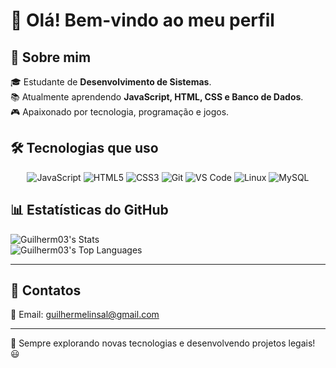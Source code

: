 
# 👋 Olá! Bem-vindo ao meu perfil

## 🚀 Sobre mim

🎓 Estudante de **Desenvolvimento de Sistemas**.<br>
📚 Atualmente aprendendo **JavaScript, HTML, CSS e Banco de Dados**.<br>
🎮 Apaixonado por tecnologia, programação e jogos.  

## 🛠️ Tecnologias que uso
<p align="center"> <!-- Linguagens --> <img src="https://img.shields.io/badge/JavaScript-F7DF1E?style=for-the-badge&logo=javascript&logoColor=black" alt="JavaScript"/> <img src="https://img.shields.io/badge/HTML5-E34F26?style=for-the-badge&logo=html5&logoColor=white" alt="HTML5"/> <img src="https://img.shields.io/badge/CSS3-1572B6?style=for-the-badge&logo=css3&logoColor=white" alt="CSS3"/> <!-- Ferramentas --> <img src="https://img.shields.io/badge/Git-F05032?style=for-the-badge&logo=git&logoColor=white" alt="Git"/> <img src="https://img.shields.io/badge/VS%20Code-007ACC?style=for-the-badge&logo=visual-studio-code&logoColor=white" alt="VS Code"/> <img src="https://img.shields.io/badge/Linux-FCC624?style=for-the-badge&logo=linux&logoColor=black" alt="Linux"/> <!-- Banco de Dados --> <img src="https://img.shields.io/badge/MySQL-4479A1?style=for-the-badge&logo=mysql&logoColor=white" alt="MySQL"/> </p>

## 📊 Estatísticas do GitHub
![Guilherm03's Stats](https://github-readme-stats.vercel.app/api?username=Guilherm03&theme=gotham&show_icons=true&hide_border=false&count_private=true)<br>
![Guilherm03's Top Languages](https://github-readme-stats.vercel.app/api/top-langs/?username=Guilherm03&theme=gotham&show_icons=true&hide_border=false&layout=compact)<hr>


## 🔗 Contatos
📧 Email: guilhermelinsal@gmail.com

---
🚀 Sempre explorando novas tecnologias e desenvolvendo projetos legais! 😃
